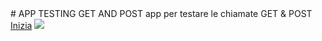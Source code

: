 <link rel="shortcut icon" href="img/sun.png" type="image/x-icon" sizes="16x16">
# APP TESTING GET AND POST
app per testare le chiamate GET &amp; POST
<br />
<a href="https://ivanpierdeveloper.github.io/testingGetPost/index">Inizia</a>
<img src="https://cdn.shopify.com/s/files/1/0104/7583/1377/products/GOH72169.001_1_1200x1200.jpg?v=1616437645" />
